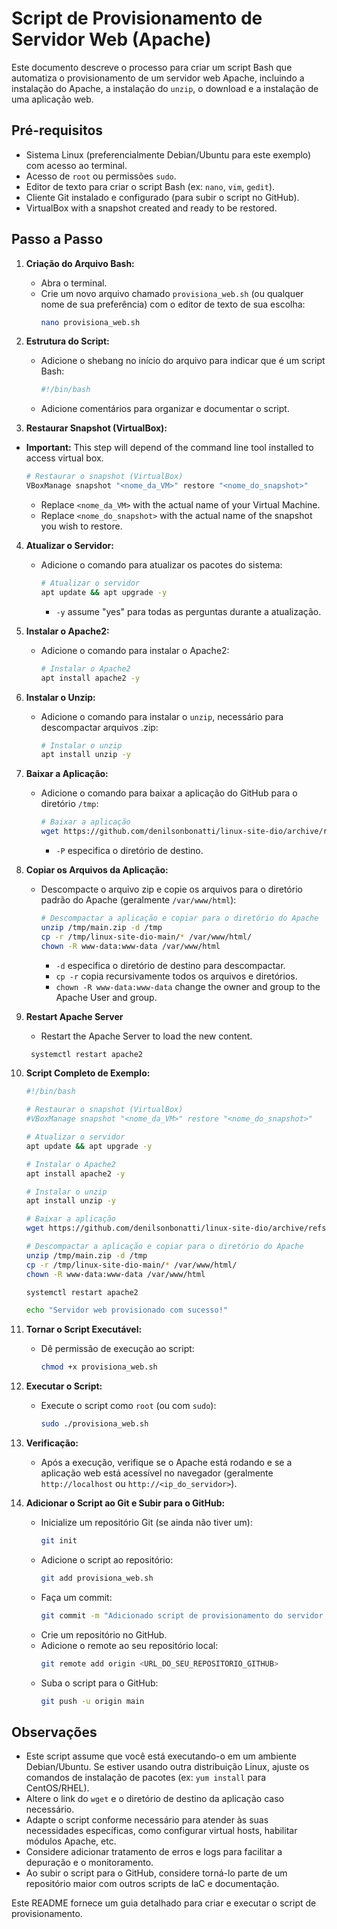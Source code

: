 # Script de Provisionamento de Servidor Web (Apache)

Este documento descreve o processo para criar um script Bash que automatiza o provisionamento de um servidor web Apache, incluindo a instalação do Apache, a instalação do `unzip`, o download e a instalação de uma aplicação web.

## Pré-requisitos

*   Sistema Linux (preferencialmente Debian/Ubuntu para este exemplo) com acesso ao terminal.
*   Acesso de `root` ou permissões `sudo`.
*   Editor de texto para criar o script Bash (ex: `nano`, `vim`, `gedit`).
*   Cliente Git instalado e configurado (para subir o script no GitHub).
*   VirtualBox with a snapshot created and ready to be restored.

## Passo a Passo

1.  **Criação do Arquivo Bash:**

    *   Abra o terminal.
    *   Crie um novo arquivo chamado `provisiona_web.sh` (ou qualquer nome de sua preferência) com o editor de texto de sua escolha:
        ```bash
        nano provisiona_web.sh
        ```

2.  **Estrutura do Script:**

    *   Adicione o shebang no início do arquivo para indicar que é um script Bash:
        ```bash
        #!/bin/bash
        ```
    *   Adicione comentários para organizar e documentar o script.

3.  **Restaurar Snapshot (VirtualBox):**
   *   **Important:** This step will depend of the command line tool installed to access virtual box.

        ```bash
        # Restaurar o snapshot (VirtualBox)
        VBoxManage snapshot "<nome_da_VM>" restore "<nome_do_snapshot>"
        ```

        *   Replace `<nome_da_VM>` with the actual name of your Virtual Machine.
        *   Replace `<nome_do_snapshot>` with the actual name of the snapshot you wish to restore.

4.  **Atualizar o Servidor:**

    *   Adicione o comando para atualizar os pacotes do sistema:
        ```bash
        # Atualizar o servidor
        apt update && apt upgrade -y
        ```
        *   `-y` assume "yes" para todas as perguntas durante a atualização.

5.  **Instalar o Apache2:**

    *   Adicione o comando para instalar o Apache2:
        ```bash
        # Instalar o Apache2
        apt install apache2 -y
        ```

6.  **Instalar o Unzip:**

    *   Adicione o comando para instalar o `unzip`, necessário para descompactar arquivos .zip:
        ```bash
        # Instalar o unzip
        apt install unzip -y
        ```

7.  **Baixar a Aplicação:**

    *   Adicione o comando para baixar a aplicação do GitHub para o diretório `/tmp`:
        ```bash
        # Baixar a aplicação
        wget https://github.com/denilsonbonatti/linux-site-dio/archive/refs/heads/main.zip -P /tmp
        ```
        *   `-P` especifica o diretório de destino.

8.  **Copiar os Arquivos da Aplicação:**

    *   Descompacte o arquivo zip e copie os arquivos para o diretório padrão do Apache (geralmente `/var/www/html`):
        ```bash
        # Descompactar a aplicação e copiar para o diretório do Apache
        unzip /tmp/main.zip -d /tmp
        cp -r /tmp/linux-site-dio-main/* /var/www/html/
        chown -R www-data:www-data /var/www/html
        ```
        *   `-d` especifica o diretório de destino para descompactar.
        *   `cp -r` copia recursivamente todos os arquivos e diretórios.
        *   `chown -R www-data:www-data` change the owner and group to the Apache User and group.

9.  **Restart Apache Server**

    *   Restart the Apache Server to load the new content.

    ```bash
     systemctl restart apache2
    ```

10. **Script Completo de Exemplo:**

    ```bash
    #!/bin/bash

    # Restaurar o snapshot (VirtualBox)
    #VBoxManage snapshot "<nome_da_VM>" restore "<nome_do_snapshot>"

    # Atualizar o servidor
    apt update && apt upgrade -y

    # Instalar o Apache2
    apt install apache2 -y

    # Instalar o unzip
    apt install unzip -y

    # Baixar a aplicação
    wget https://github.com/denilsonbonatti/linux-site-dio/archive/refs/heads/main.zip -P /tmp

    # Descompactar a aplicação e copiar para o diretório do Apache
    unzip /tmp/main.zip -d /tmp
    cp -r /tmp/linux-site-dio-main/* /var/www/html/
    chown -R www-data:www-data /var/www/html

    systemctl restart apache2

    echo "Servidor web provisionado com sucesso!"
    ```

11. **Tornar o Script Executável:**

    *   Dê permissão de execução ao script:
        ```bash
        chmod +x provisiona_web.sh
        ```

12. **Executar o Script:**

    *   Execute o script como `root` (ou com `sudo`):
        ```bash
        sudo ./provisiona_web.sh
        ```

13. **Verificação:**

    *   Após a execução, verifique se o Apache está rodando e se a aplicação web está acessível no navegador (geralmente `http://localhost` ou `http://<ip_do_servidor>`).

14. **Adicionar o Script ao Git e Subir para o GitHub:**

    *   Inicialize um repositório Git (se ainda não tiver um):
        ```bash
        git init
        ```
    *   Adicione o script ao repositório:
        ```bash
        git add provisiona_web.sh
        ```
    *   Faça um commit:
        ```bash
        git commit -m "Adicionado script de provisionamento do servidor web"
        ```
    *   Crie um repositório no GitHub.
    *   Adicione o remote ao seu repositório local:
        ```bash
        git remote add origin <URL_DO_SEU_REPOSITORIO_GITHUB>
        ```
    *   Suba o script para o GitHub:
        ```bash
        git push -u origin main
        ```

## Observações

*   Este script assume que você está executando-o em um ambiente Debian/Ubuntu. Se estiver usando outra distribuição Linux, ajuste os comandos de instalação de pacotes (ex: `yum install` para CentOS/RHEL).
*   Altere o link do `wget` e o diretório de destino da aplicação caso necessário.
*   Adapte o script conforme necessário para atender às suas necessidades específicas, como configurar virtual hosts, habilitar módulos Apache, etc.
*   Considere adicionar tratamento de erros e logs para facilitar a depuração e o monitoramento.
*   Ao subir o script para o GitHub, considere torná-lo parte de um repositório maior com outros scripts de IaC e documentação.

Este README fornece um guia detalhado para criar e executar o script de provisionamento.
